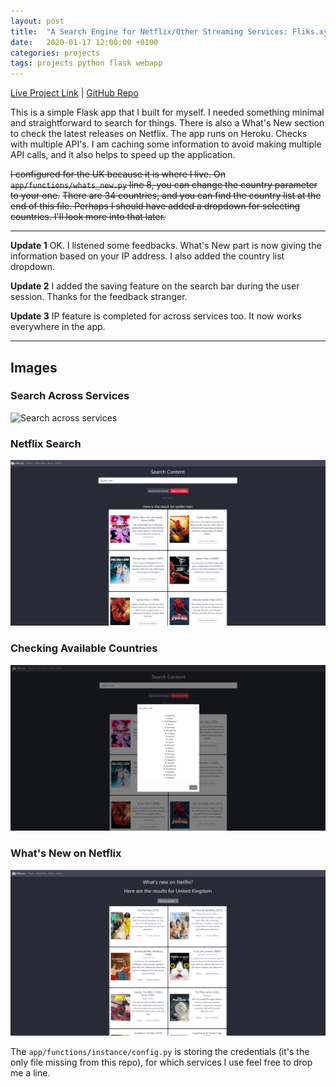 ```yaml
---
layout: post
title:  "A Search Engine for Netflix/Other Streaming Services: Fliks.xyz"
date:   2020-01-17 12:00:00 +0100
categories: projects
tags: projects python flask webapp
---
```

[Live Project Link](https://www.fliks.xyz/) |
[GitHub Repo](https://github.com/gokhj/Fliks.XYZ)

This is a simple Flask app that I built for myself. I needed something minimal and straightforward to search for things.
There is also a What's New section to check the latest releases on Netflix. 
The app runs on Heroku. Checks with multiple API's.
I am caching some information to avoid making multiple API calls, and it also helps to speed up the application.

~~I configured for the UK because it is where I live.
On ```app/functions/whats_new.py``` line 8, you can change the country parameter to your one.~~
~~There are 34 countries, and you can find the country list at the end of this file.
Perhaps I should have added a dropdown for selecting countries. I'll look more into that later.~~

---

**Update 1**
OK. I listened some feedbacks. What's New part is now giving the information based on your IP address. I also added the country list dropdown.

**Update 2**
I added the saving feature on the search bar during the user session. Thanks for the feedback stranger.

**Update 3**
IP feature is completed for across services too. It now works everywhere in the app.

---

## Images

### Search Across Services
![Search across services](/assets/fliks/eZSKfRJ.png)

### Netflix Search
![Netflix search](/assets/fliks/hsjwgf0.png)

### Checking Available Countries
![Available countries](/assets/fliks/hnz60F2.png)

### What's New on Netflix
![New on Netflix](/assets/fliks/1G6QNva.png)

The ```app/functions/instance/config.py``` is storing the credentials (it's the only file missing from this repo), for which services I use feel free to drop me a line.